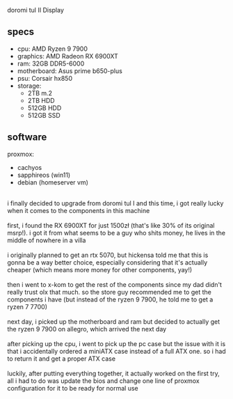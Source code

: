 doromi tul II
Display
## specs
- cpu: AMD Ryzen 9 7900
- graphics: AMD Radeon RX 6900XT
- ram: 32GB DDR5-6000
- motherboard: Asus prime b650-plus
- psu: Corsair hx850
- storage: 
    - 2TB m.2 
    - 2TB HDD
    - 512GB HDD
    - 512GB SSD
## software
proxmox:
- cachyos
- sapphireos (win11)
- debian (homeserver vm)

<br>
i finally decided to upgrade from doromi tul I and this time, i got really lucky when it comes to the components in this machine
<br>
<br>
first, i found the RX 6900XT for just 1500zł (that's like 30% of its original msrp!). i got it from what seems to be a guy who shits money, he lives in the middle of nowhere in a villa
<br>
<br>
i originally planned to get an rtx 5070, but hickensa told me that this is gonna be a way better choice, especially considering that it's actually cheaper (which means more money for other components, yay!)
<br>
<br>
then i went to x-kom to get the rest of the components since my dad didn't really trust olx that much. so the store guy recommended me to get the components i have (but instead of the ryzen 9 7900, he told me to get a ryzen 7 7700)
<br>
<br>
next day, i picked up the motherboard and ram but decided to actually get the ryzen 9 7900 on allegro, which arrived the next day
<br>
<br>
after picking up the cpu, i went to pick up the pc case but the issue with it is that i accidentally ordered a miniATX case instead of a full ATX one. so i had to return it and get a proper ATX case
<br>
<br>
luckily, after putting everything together, it actually worked on the first try, all i had to do was update the bios and change one line of proxmox configuration for it to be ready for normal use